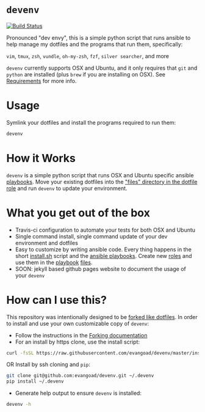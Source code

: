# `devenv`

[![Build Status](https://travis-ci.org/evangoad/devenv.svg?branch=master)](https://travis-ci.org/evangoad/devenv)

Pronounced "dev envy", this is a simple python script that runs ansible to help
manage my dotfiles and the programs that run them, specifically:

`vim`, `tmux`, `zsh`, `vundle`, `oh-my-zsh`, `fzf`, `silver searcher`, and more

`devenv` currently supports OSX and Ubuntu, and it only requires that `git` and
`python` are installed (plus `brew` if you are installing on OSX).
See [Requirements](REQUIREMENTS.md) for more info.

# Usage

Symlink your dotfiles and install the programs required to run them:

```bash
devenv
```

# How it Works

`devenv` is a simple python script that runs OSX and Ubuntu specific ansible
[playbooks](playbooks/). Move your existing dotfiles into the ["files" directory
in the dotfile role](playbooks/roles/dotfiles/files) and run `devenv` to update
your environment.

# What you get out of the box

- Travis-ci configuration to automate your tests for both OSX and Ubuntu
- Single command install, single command update of your dev environment and
  dotfiles
- Easy to customize by writing ansible code.  Every thing happens in the short
  [install.sh](install.sh/) script and the [ansible playbooks](playbooks/).
  Create new [roles](playbooks/roles) and use them in the
  [playbook](playbooks/ubuntu.yml) [files](playbooks/osx.yml).
- SOON: jekyll based github pages website to document the usage of your `devenv`

# How can I use this?

This repository was intentionally designed to be [forked like
dotfiles](http://zachholman.com/2010/08/dotfiles-are-meant-to-be-forked/).
In order to install and use your own customizable copy of `devenv`:

- Follow the instructions in the [Forking documentation](FORKING.md)
- For an install by https clone, use the install script:

```bash
curl -fsSL https://raw.githubusercontent.com/evangoad/devenv/master/install.sh | bash
```
  OR Install by ssh cloning and `pip`:

```bash
git clone git@github.com:evangoad/devenv.git ~/.devenv
pip install ~/.devenv
```

- Generate help output to ensure `devenv` is installed:

```bash
devenv -h
```

